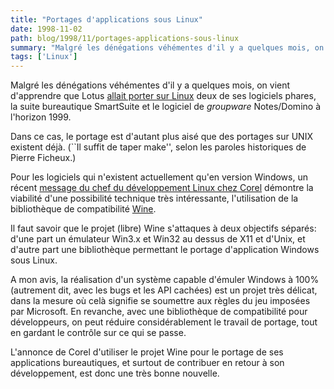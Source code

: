 ```yaml
---
title: "Portages d'applications sous Linux"
date: 1998-11-02
path: blog/1998/11/portages-applications-sous-linux
summary: "Malgré les dénégations véhémentes d'il y a quelques mois, on vient d'apprendre que Lotus allait porter sur Linux deux de ses logiciels phares, la suite bureautique SmartSuite et le logiciel de groupware Notes/Domino à l'horizon 1999."
tags: ['Linux']
---
```


<P>
Malgré les dénégations véhémentes d'il y a
quelques mois, on vient d'apprendre que Lotus <A HREF="http://www.infoworld.com/cgi-bin/displayStory.pl?981031.ehlotus.htm">allait porter sur Linux</A> deux de ses logiciels phares, la suite
bureautique SmartSuite et le logiciel de <EM>groupware</EM> Notes/Domino
à l'horizon 1999.
</P>

<P>
Dans ce cas, le portage est d'autant plus aisé que des portages sur UNIX
existent déjà. (``Il suffit de taper make'', selon les paroles historiques
de Pierre Ficheux.)
</P>

<P>
Pour les logiciels qui n'existent actuellement qu'en version Windows,
un récent <A HREF="http://lwn.net/daily/corel.html">message du chef
du développement Linux chez Corel</A> démontre la viabilité d'une
possibilité technique très intéressante, l'utilisation de la bibliothèque
de compatibilité <A HREF="http://www.winehq.com/">Wine</A>.
</P>

<P>
Il faut savoir que le projet (libre) Wine s'attaques à deux objectifs
séparés: d'une part un émulateur Win3.x et Win32 au dessus de X11
et d'Unix, et d'autre part une bibliothèque permettant le portage
d'application Windows sous Linux.
</P>

<P>
A mon avis, la réalisation d'un système capable d'émuler Windows à 100%
(autrement dit, avec les bugs et les API cachées) est un projet très
délicat, dans la mesure où celà signifie se soumettre aux règles du
jeu imposées par Microsoft. En revanche, avec une bibliothèque de
compatibilité pour développeurs, on peut réduire considérablement le
travail de portage, tout en gardant le contrôle sur ce qui se passe.
</P>

<P>
L'annonce de Corel d'utiliser le projet Wine pour le portage de ses
applications bureautiques, et surtout de contribuer en retour à son
développement, est donc une très bonne nouvelle.
</P>


